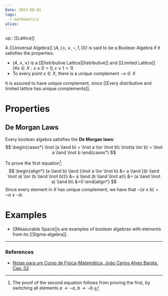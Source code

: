 ```yaml
---
Date: 2023-08-01
tags:
  - mathematics
alias: 
---
```

up:: [[Lattice]]

A [[Universal Algebra]] $(A, \{\land, \lor, \lnot, 1, 0\})$ is said to be a Boolean Algebra if it satisfies the properties:
- $(A, \land, \lor)$ is a [[Distributive Lattice|Distributive]] and [[Limited Lattice]] ($\forall x \in X: x \land 0 = 0, x \lor 1 = 1$)
- To every point $x \in X$, there is a unique complement $\lnot x \in X$

It is assured to have unique complement, since [[Every distributive and limited lattice has unique complements]].

# Properties
## De Morgan Laws
Every boolean algebra satisfies the **De Morgan laws**:
$$
\begin{cases*}
\lnot (a \land b) = \lnot a \lor \lnot b\\
\lnot(a \lor b) = \lnot a \land \lnot b
\end{cases*}
$$

To prove the first equation[^1]:
$$
\begin{align*}
(a \land b) \land (\lnot a \lor \lnot b) &= a \land [(b \land \lnot a) \lor (b \land \lnot b)]\\
&= a \land (b \land \lnot a)\\
&= (a \land \lnot a) \land b\\
&=0
\end{align*}
$$
Since every element in $X$ has unique complement, we have that $\lnot (a \land b) = \lnot a \lor \lnot b$.

# Examples
- [[Measurable Space]]s are examples of boolean algebras with elements from its [[Sigma-algebra]].

---
### References
- [Notas para um Curso de Física-Matemática, João Carlos Alves Barata. Cap. 02](http://denebola.if.usp.br/~jbarata/Notas_de_aula/arquivos/nc-cap02.pdf)

[^1]: The proof of the second equation follows from proving the first, by switching all elements $a \to \lnot a$, $b \to \lnot b$.
